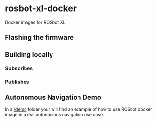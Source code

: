 # rosbot-xl-docker

Docker images for ROSbot XL

<!-- Docker Image for ROS Melodic Node providing interface for STM32 firmware over ROS-serial.

`rosbot-xl-docker` contain following ROS packages:

- [rosbot_ros](https://github.com/husarion/rosbot_ros)
- [rosbot_ekf](https://github.com/husarion/rosbot_ekf)

With _docker-compose_ configuration shown in [demo](./demo) it can communicate with hardware of both Rosbot 2.0 and Rosbot 2.0 Pro. -->

## Flashing the firmware

<!-- Firmware if flashed from inside of the container. In order to use specific kinematics flash matching firmware.

### Differential kinematics (normal wheels)

```bash
docker run --rm -it --privileged \
husarion/rosbot:noetic \
/flash-firmware.py /root/firmware_diff.bin
```

### Mecanum kinematics

```bash
docker run --rm -it --privileged \
husarion/rosbot:noetic \
/flash-firmware.py /root/firmware_mecanum.bin
``` -->

## Building locally

<!-- ```bash
docker buildx build \
--platform linux/amd64 \
-t rosbot-docker-test \
.
``` -->

<!-- ## ROS node

Most important nodes published by this docker after launching [rosbot_docker.launch](https://github.com/husarion/rosbot_ros/blob/melodic/src/rosbot_bringup/launch/rosbot_docker.launch) are shown below. -->

### Subscribes

<!-- - `/cmd_vel` (_geometry_msgs/Twist_, **/serial_bridge**) -->

### Publishes

<!-- - `/tf` (_tf2_msgs/TFMessage_, **/rosbot_ekf**)
- `/tf_static` (_tf2_msgs/TFMessage_, **/imu_publisher**, **/laser_publisher**, **/camera_publisher**)
- `/odom` (_nav_msgs/Odometry_, **/rosbot_ekf**)
- `/imu` (_sensor_msgs/Imu_, **/serial_bridge**)
- `/battery` (_sensor_msgs/BatteryState_, **/serial_bridge**)
- `/range/fl` (_sensor_msgs/Range_, **/serial_bridge**)
- `/range/fr` (_sensor_msgs/Range_, **/serial_bridge**)
- `/range/rl` (_sensor_msgs/Range_, **/serial_bridge**)
- `/range/rr` (_sensor_msgs/Range_, **/serial_bridge**)

For more details on what is being published and subscribed by nodes running in this container please refer to launch file and packages:

- [rosbot_ros](https://github.com/husarion/rosbot_ros)
- [rosbot_ekf](https://github.com/husarion/rosbot_ekf)
- [rosbot-stm32-firmware](https://github.com/husarion/rosbot-stm32-firmware) -->

## Autonomous Navigation Demo

In a [/demo](/demo) folder your will find an example of how to use ROSbot docker image in a real autonomous navigation use case.

<!-- ![](demo/autonomous_navigation_mapping/.docs/rviz_mapping.png) -->
